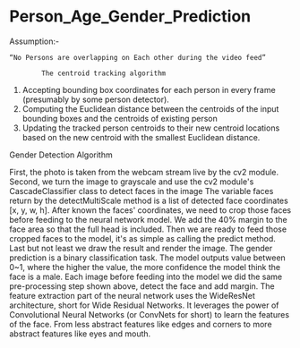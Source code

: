 # Person_Age_Gender_Prediction

Assumption:-

	“No Persons are overlapping on Each other during the video feed”
			
			The centroid tracking algorithm
1.	Accepting bounding box coordinates for each person in every frame (presumably by some person detector).
2.	Computing the Euclidean distance between the centroids of the input bounding boxes and the centroids of existing person 
3.	Updating the tracked person centroids to their new centroid locations based on the new centroid with the smallest Euclidean distance.

Gender Detection Algorithm

First, the photo is taken from the webcam stream live by the cv2 module.
Second, we turn the image to grayscale and use the cv2 module's CascadeClassifier class to detect faces in the image
The variable faces return by the detectMultiScale method is a list of detected face coordinates [x, y, w, h]. After known the faces' coordinates, we need to crop those faces before feeding to the neural network model. We add the 40% margin to the face area so that the full head is included.
Then we are ready to feed those cropped faces to the model, it's as simple as calling the predict method. Last but not least we draw the result and render the image. The gender prediction is a binary classification task. The model outputs value between 0~1, where the higher the value, the more confidence the model think the face is a male.
Each image before feeding into the model we did the same pre-processing step shown above, detect the face and add margin.
The feature extraction part of the neural network uses the WideResNet architecture, short for Wide Residual Networks. It leverages the power of Convolutional Neural Networks (or ConvNets for short) to learn the features of the face. From less abstract features like edges and corners to more abstract features like eyes and mouth.
